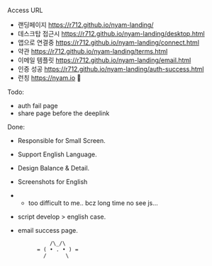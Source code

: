 Access URL
- 랜딩페이지 https://r712.github.io/nyam-landing/
- 데스크탑 접근시 https://r712.github.io/nyam-landing/desktop.html
- 앱으로 연결중 https://r712.github.io/nyam-landing/connect.html
- 약관 https://r712.github.io/nyam-landing/terms.html
- 이메일 템플릿 https://r712.github.io/nyam-landing/email.html
- 인증 성공 https://r712.github.io/nyam-landing/auth-success.html
- 런칭 https://nyam.io 🥰

Todo:
- auth fail page
- share page before the deeplink

Done:
- Responsible for Small Screen.
- Support English Language.
- Design Balance & Detail.
- Screenshots for English
- - too difficult to me.. bcz long time no see js... 
- script develop > english case.
- email success page.


                /\_/\
            = ( • . • ) =
              /      \     
